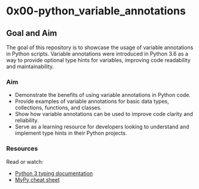 # 0x00-python_variable_annotations

## Goal and Aim

The goal of this repository is to showcase the usage of variable annotations in Python scripts. Variable annotations were introduced in Python 3.6 as a way to provide optional type hints for variables, improving code readability and maintainability.

### Aim

- Demonstrate the benefits of using variable annotations in Python code.
- Provide examples of variable annotations for basic data types, collections, functions, and classes.
- Show how variable annotations can be used to improve code clarity and reliability.
- Serve as a learning resource for developers looking to understand and implement type hints in their Python projects.

### Resources
Read or watch:

- [Python 3 typing documentation](https://docs.python.org/3/library/typing.html)
- [MyPy cheat sheet](https://mypy.readthedocs.io/en/latest/cheat_sheet_py3.html)
